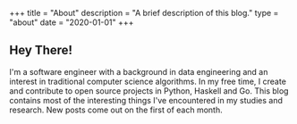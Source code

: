 +++
title = "About"
description = "A brief description of this blog."
type = "about"
date = "2020-01-01"
+++

## Hey There!
I'm a software engineer with a background in data engineering and an interest in traditional computer science algorithms. In my free time, I create and contribute to open source projects in Python, Haskell and Go. This blog contains most of the interesting things I've encountered in my studies and research. New posts come out on the first of each month.
